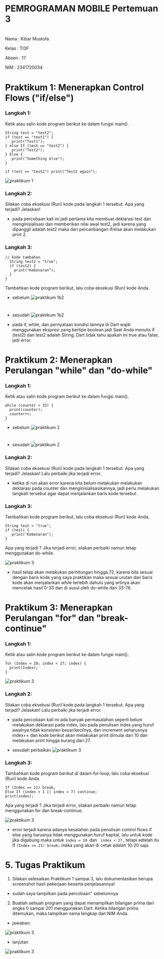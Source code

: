 # PEMROGRAMAN MOBILE Pertemuan 3
#
Nama  : Kibar Mustofa

Kelas : TI3F

Absen : 17

NIM   : 2341720034


# Praktikum 1: Menerapkan Control Flows ("if/else")

### Langkah 1:
Ketik atau salin kode program berikut ke dalam fungsi main().
```
String test = "test2";
if (test == "test1") {
   print("Test1");
} else If (test == "test2") {
   print("Test2");
} Else {
   print("Something else");
}

if (test == "test2") print("Test2 again");
```
![praktikum 1](img/P1.png)

### Langkah 2:
Silakan coba eksekusi (Run) kode pada langkah 1 tersebut. Apa yang terjadi? Jelaskan!
- pada percobaan kali ini jadi pertama kita membuat deklarasi test dan menginisialisasi dan memberikan nilai awal test2, jadi karena yang dipanggil adalah test2 maka dari percanbangan if/else akan melakukan print 2.


### Langkah 3:
```
// kode tambahan
  String test2 = "true";
  if (test2) {
    print("Kebenaran");
  }
}
```
Tambahkan kode program berikut, lalu coba eksekusi (Run) kode Anda.
- sebelum
![praktikum 1b2](img/P1-2.png)

#
- sesudah
![praktikum 1b2](img/P1-3.png)

- pada if, while, dan pernyataan kondisi lainnya di Dart wajib menggunakan ekspresi yang bertipe boolean.jadi
Saat Anda menulis if (test2) dan test2 adalah String, Dart tidak tahu apakah ini true atau false, jadi error.

# Praktikum 2: Menerapkan Perulangan "while" dan "do-while"

### Langkah 1:
Ketik atau salin kode program berikut ke dalam fungsi main().
```
while (counter < 33) {
  print(counter);
  counter++;
}
```
- sebelum 
![praktikum 2](img/P2.png)

#
- sesudah
![praktikum 2](img/P2-1.png)


### Langkah 2:
Silakan coba eksekusi (Run) kode pada langkah 1 tersebut. Apa yang terjadi? Jelaskan! Lalu perbaiki jika terjadi error.
- ketika di run akan error karena kita belum melakukan melakukan deklarasi pada counter dan menginisialisasikannya, jadi perlu melakukan langkah tersebut agar dapat menjalankan baris kode tersebut 

### Langkah 3:
Tambahkan kode program berikut, lalu coba eksekusi (Run) kode Anda.

``` 
String test = "true";
if (test) {
   print("Kebenaran");
}
```
Apa yang terjadi ? Jika terjadi error, silakan perbaiki namun tetap menggunakan do-while.

![praktikum 3](img/P2-3.png) 

- hasil tetap akan melakukan perhitungan hingga 72, karena bila sesuai dengan baris kode yang saya praktikan maka sesuai urutan dari baris kode akan menjalankan while terlebih dahulu yang artinya akan mencetak hasil 0-33 dan di susul oleh do-while dari 33-76.

# Praktikum 3: Menerapkan Perulangan "for" dan "break-continue"

### Langkah 1: 
Ketik atau salin kode program berikut ke dalam fungsi main().

```
for (Index = 10; index < 27; index) {
  print(Index);
}
```
![praktikum 3](img/P3.png) 

### Langkah 2:
Silakan coba eksekusi (Run) kode pada langkah 1 tersebut. Apa yang terjadi? Jelaskan! Lalu perbaiki jika terjadi error. 

- pada percobaan kali ini ada banyak permasalahan seperti belum melakukan deklarasi pada index, lalu pada penulisan index yang huruf awalnya tidak konsisten besar/kecilnya, dan increment seharusnya index++ dan kode berikut akan melakukan print dimulai dari 10 dan melakukan print hingga kurang dari 27. 

- sesudah perbaikan 
![praktikum 3](img/P3-2.png) 

### Langkah 3:
Tambahkan kode program berikut di dalam for-loop, lalu coba eksekusi (Run) kode Anda.
```
If (Index == 21) break;
Else If (index > 1 || index < 7) continue;
print(index);
```
Apa yang terjadi ? Jika terjadi error, silakan perbaiki namun tetap menggunakan for dan break-continue.

![praktikum 3](img/P3-3.png) 

- error terjadi karena adanya kesalahan pada penulisan control flows if else yang harusnya tidak menggunakan huruf kapital, lalu untuk kode jika digabung maka untuk `index = 10 `dan ` index < 27,` tetapi setelah itu If `(Index == 21) break;` maka yang akan di cetak adalah 10-20 saja.

# 5. Tugas Praktikum
1. Silakan selesaikan Praktikum 1 sampai 3, lalu dokumentasikan berupa screenshot hasil pekerjaan beserta penjelasannya!
- sudah saya tampilkan pada percobaan" sebelumnya

2. Buatlah sebuah program yang dapat menampilkan bilangan prima dari angka 0 sampai 201 menggunakan Dart. Ketika bilangan prima ditemukan, maka tampilkan nama lengkap dan NIM Anda.
- jawaban:

![praktikum 3](img/T1-soal2-1.png)
- lanjutan

![praktikum 3](img/T1-soal2-2.png)


